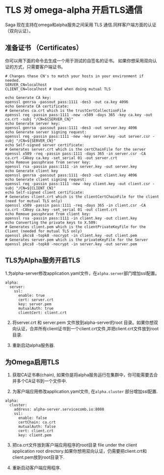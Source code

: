 #  TLS 对 omega-alpha 开启TLS通信

Saga 现在支持在omega和alpha服务之间采用 TLS 通信.同样客户端方面的认证（双向认证）。

## 准备证书 （Certificates）

你可以用下面的命令去生成一个用于测试的自签名的证书。
如果你想采用双向认证的方式，只需要客户端证书。

```
# Changes these CN's to match your hosts in your environment if needed.
SERVER_CN=localhost
CLIENT_CN=localhost # Used when doing mutual TLS

echo Generate CA key:
openssl genrsa -passout pass:1111 -des3 -out ca.key 4096
echo Generate CA certificate:
# Generates ca.crt which is the trustCertCollectionFile
openssl req -passin pass:1111 -new -x509 -days 365 -key ca.key -out ca.crt -subj "/CN=${SERVER_CN}"
echo Generate server key:
openssl genrsa -passout pass:1111 -des3 -out server.key 4096
echo Generate server signing request:
openssl req -passin pass:1111 -new -key server.key -out server.csr -subj "/CN=${SERVER_CN}"
echo Self-signed server certificate:
# Generates server.crt which is the certChainFile for the server
openssl x509 -req -passin pass:1111 -days 365 -in server.csr -CA ca.crt -CAkey ca.key -set_serial 01 -out server.crt 
echo Remove passphrase from server key:
openssl rsa -passin pass:1111 -in server.key -out server.key
echo Generate client key
openssl genrsa -passout pass:1111 -des3 -out client.key 4096
echo Generate client signing request:
openssl req -passin pass:1111 -new -key client.key -out client.csr -subj "/CN=${CLIENT_CN}"
echo Self-signed client certificate:
# Generates client.crt which is the clientCertChainFile for the client (need for mutual TLS only)
openssl x509 -passin pass:1111 -req -days 365 -in client.csr -CA ca.crt -CAkey ca.key -set_serial 01 -out client.crt
echo Remove passphrase from client key:
openssl rsa -passin pass:1111 -in client.key -out client.key
echo Converting the private keys to X.509:
# Generates client.pem which is the clientPrivateKeyFile for the Client (needed for mutual TLS only)
openssl pkcs8 -topk8 -nocrypt -in client.key -out client.pem
# Generates server.pem which is the privateKeyFile for the Server
openssl pkcs8 -topk8 -nocrypt -in server.key -out server.pem
```

## TLS为Alpha服务开启TLS

1.为alpha-server修改application.yaml文件，在`alpha.server`部门增加ssl配置。
```
alpha:
  server:
    ssl:
      enable: true
      cert: server.crt
      key: server.pem
      mutualAuth: true
      clientCert: client.crt
```

2. 将server.crt 和 server.pem 文件放到alpha-server的root 目录。如果你想双向认证，合并所有client证书到一个client.crt文件,并把client.crt文件放到root目录.

3. 重新启动alpha服务器.


## 为Omega启用TLS

1. 获取CA证书串(chain), 如果你是将alpha服务运行在集群中，你可能需要去合并多个CA证书到一个文件中.

2. 为客户端应用修改application.yaml文件, 在`alpha.cluster` 部分增加ssl配置.

```
alpha:
  cluster:
    address: alpha-server.servicecomb.io:8080
    ssl:
      enable: false
      certChain: ca.crt
      mutualAuth: false
      cert: client.crt
      key: client.pem
```
3. 把ca.crt文件放到客户端应用程序的root目录 file under the client application root directory.如果你想用双向认证，仍需要把client.crt和client.pem放到root目录下.

4. 重新启动客户端应用程序.


